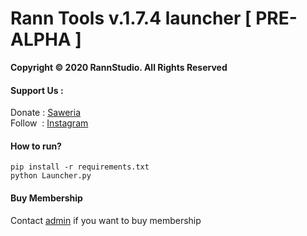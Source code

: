 # Rann Tools v.1.7.4 launcher [ PRE-ALPHA ]
**Copyright &copy; 2020 RannStudio. All Rights Reserved**

#### Support Us :
Donate : [Saweria](https://saweria.co/rannX "Donate")\
Follow &nbsp;: [Instagram](https://instagram.com/fikran2906 "Follow")

#### How to run?
```
pip install -r requirements.txt
python Launcher.py
```

#### Buy Membership
Contact [admin](https://api.whatsapp.com/send/?phone=6289510827898&text=Buy%20membership%20ranntools "Whatsapp") if you want to buy membership
